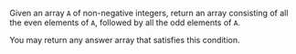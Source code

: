 Given an array `A` of non-negative integers, return an array consisting of all the even elements of `A`, followed by all the odd elements of `A`.

You may return any answer array that satisfies this condition.